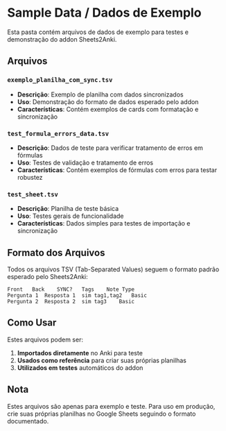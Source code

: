 # Sample Data / Dados de Exemplo

Esta pasta contém arquivos de dados de exemplo para testes e demonstração do addon Sheets2Anki.

## Arquivos

### `exemplo_planilha_com_sync.tsv`
- **Descrição**: Exemplo de planilha com dados sincronizados
- **Uso**: Demonstração do formato de dados esperado pelo addon
- **Características**: Contém exemplos de cards com formatação e sincronização

### `test_formula_errors_data.tsv`
- **Descrição**: Dados de teste para verificar tratamento de erros em fórmulas
- **Uso**: Testes de validação e tratamento de erros
- **Características**: Contém exemplos de fórmulas com erros para testar robustez

### `test_sheet.tsv`
- **Descrição**: Planilha de teste básica
- **Uso**: Testes gerais de funcionalidade
- **Características**: Dados simples para testes de importação e sincronização

## Formato dos Arquivos

Todos os arquivos TSV (Tab-Separated Values) seguem o formato padrão esperado pelo Sheets2Anki:

```
Front	Back	SYNC?	Tags	Note Type
Pergunta 1	Resposta 1	sim	tag1,tag2	Basic
Pergunta 2	Resposta 2	sim	tag3	Basic
```

## Como Usar

Estes arquivos podem ser:
1. **Importados diretamente** no Anki para teste
2. **Usados como referência** para criar suas próprias planilhas
3. **Utilizados em testes** automáticos do addon

## Nota

Estes arquivos são apenas para exemplo e teste. Para uso em produção, crie suas próprias planilhas no Google Sheets seguindo o formato documentado.
